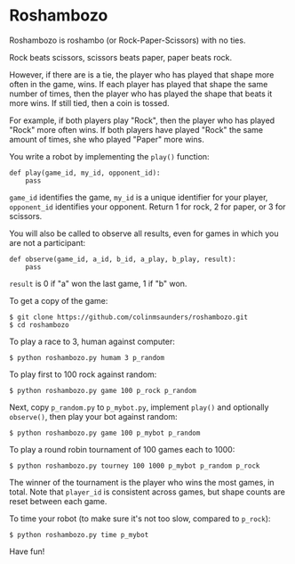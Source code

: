 Roshambozo
==========

Roshambozo is roshambo (or Rock-Paper-Scissors) with no ties.

Rock beats scissors, scissors beats paper, paper beats rock.

However, if there are is a tie, the player who has played that shape
more often in the game, wins. If each player has played that shape the
same number of times, then the player who has played the shape that
beats it more wins. If still tied, then a coin is tossed.

For example, if both players play "Rock", then the player who
has played "Rock" more often wins. If both players have played
"Rock" the same amount of times, she who played "Paper" more wins.

You write a robot by implementing the `play()` function:

    def play(game_id, my_id, opponent_id):
        pass

`game_id` identifies the game, `my_id` is a unique identifier for
your player, `opponent_id` identifies your opponent. Return 1 for
rock, 2 for paper, or 3 for scissors.

You will also be called to observe all results, even for games in
which you are not a participant:

    def observe(game_id, a_id, b_id, a_play, b_play, result):
        pass

`result` is 0 if "a" won the last game, 1 if "b" won.

To get a copy of the game:

    $ git clone https://github.com/colinmsaunders/roshambozo.git
    $ cd roshambozo

To play a race to 3, human against computer:

    $ python roshambozo.py humam 3 p_random

To play first to 100 rock against random:

    $ python roshambozo.py game 100 p_rock p_random

Next, copy `p_random.py` to `p_mybot.py`, implement `play()` and
optionally `observe()`, then play your bot against random:

    $ python roshambozo.py game 100 p_mybot p_random

To play a round robin tournament of 100 games each to 1000:

    $ python roshambozo.py tourney 100 1000 p_mybot p_random p_rock

The winner of the tournament is the player who wins the most games,
in total. Note that `player_id` is consistent across games, but shape
counts are reset between each game.

To time your robot (to make sure it's not too slow, compared to `p_rock`):

    $ python roshambozo.py time p_mybot

Have fun!

